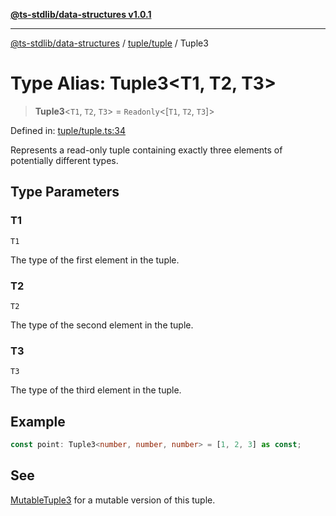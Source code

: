 [**@ts-stdlib/data-structures v1.0.1**](../../../README.md)

***

[@ts-stdlib/data-structures](../../../modules.md) / [tuple/tuple](../README.md) / Tuple3

# Type Alias: Tuple3\<T1, T2, T3\>

> **Tuple3**\<`T1`, `T2`, `T3`\> = `Readonly`\<\[`T1`, `T2`, `T3`\]\>

Defined in: [tuple/tuple.ts:34](https://github.com/gabaudette/ts-stdlib/blob/94404285f4faf17348604cdfd50e84b4b9ee7b00/packages/data-structures/src/tuple/tuple.ts#L34)

Represents a read-only tuple containing exactly three elements of potentially different types.

## Type Parameters

### T1

`T1`

The type of the first element in the tuple.

### T2

`T2`

The type of the second element in the tuple.

### T3

`T3`

The type of the third element in the tuple.

## Example

```typescript
const point: Tuple3<number, number, number> = [1, 2, 3] as const;
```

## See

[MutableTuple3](MutableTuple3.md) for a mutable version of this tuple.
